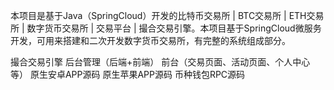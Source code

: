 本项目是基于Java（SpringCloud）开发的比特币交易所 | BTC交易所 | ETH交易所 | 数字货币交易所 | 交易平台 | 撮合交易引擎。本项目基于SpringCloud微服务开发，可用来搭建和二次开发数字货币交易所，有完整的系统组成部分。

撮合交易引擎
后台管理（后端+前端）
前台（交易页面、活动页面、个人中心等）
原生安卓APP源码
原生苹果APP源码
币种钱包RPC源码
